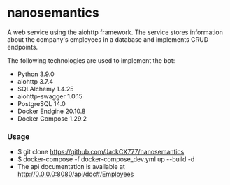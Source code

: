 # nanosemantics

A web service using the aiohttp framework.
The service stores information about the company's employees in a database and implements CRUD endpoints.

The following technologies are used to implement the bot:
- Python 3.9.0
- aiohttp 3.7.4
- SQLAlchemy 1.4.25
- aiohttp-swagger 1.0.15
- PostgreSQL 14.0
- Docker Endgine 20.10.8
- Docker Compose 1.29.2

### Usage

- $ git clone https://github.com/JackCX777/nanosemantics
- $ docker-compose -f docker-compose_dev.yml up --build -d
- The api documentation is available at http://0.0.0.0:8080/api/doc#/Employees